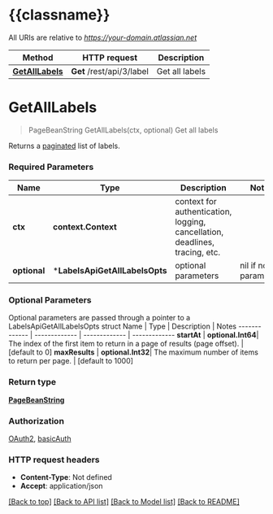 # {{classname}}

All URIs are relative to *https://your-domain.atlassian.net*

Method | HTTP request | Description
------------- | ------------- | -------------
[**GetAllLabels**](LabelsApi.md#GetAllLabels) | **Get** /rest/api/3/label | Get all labels

# **GetAllLabels**
> PageBeanString GetAllLabels(ctx, optional)
Get all labels

Returns a [paginated](#pagination) list of labels.

### Required Parameters

Name | Type | Description  | Notes
------------- | ------------- | ------------- | -------------
 **ctx** | **context.Context** | context for authentication, logging, cancellation, deadlines, tracing, etc.
 **optional** | ***LabelsApiGetAllLabelsOpts** | optional parameters | nil if no parameters

### Optional Parameters
Optional parameters are passed through a pointer to a LabelsApiGetAllLabelsOpts struct
Name | Type | Description  | Notes
------------- | ------------- | ------------- | -------------
 **startAt** | **optional.Int64**| The index of the first item to return in a page of results (page offset). | [default to 0]
 **maxResults** | **optional.Int32**| The maximum number of items to return per page. | [default to 1000]

### Return type

[**PageBeanString**](PageBeanString.md)

### Authorization

[OAuth2](../README.md#OAuth2), [basicAuth](../README.md#basicAuth)

### HTTP request headers

 - **Content-Type**: Not defined
 - **Accept**: application/json

[[Back to top]](#) [[Back to API list]](../README.md#documentation-for-api-endpoints) [[Back to Model list]](../README.md#documentation-for-models) [[Back to README]](../README.md)

